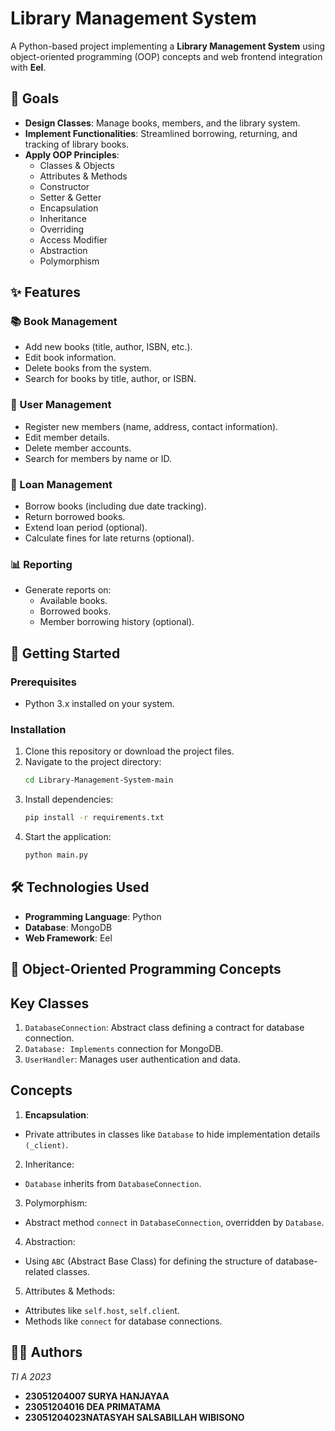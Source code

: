 # Library Management System

A Python-based project implementing a **Library Management System** using object-oriented programming (OOP) concepts and web frontend integration with **Eel**.

## 🎯 Goals

- **Design Classes**: Manage books, members, and the library system.
- **Implement Functionalities**: Streamlined borrowing, returning, and tracking of library books.
- **Apply OOP Principles**: 
  - Classes & Objects
  - Attributes & Methods
  - Constructor
  - Setter & Getter
  - Encapsulation
  - Inheritance
  - Overriding
  - Access Modifier
  - Abstraction
  - Polymorphism

## ✨ Features

### 📚 Book Management
- Add new books (title, author, ISBN, etc.).
- Edit book information.
- Delete books from the system.
- Search for books by title, author, or ISBN.

### 👥 User Management
- Register new members (name, address, contact information).
- Edit member details.
- Delete member accounts.
- Search for members by name or ID.

### 📖 Loan Management
- Borrow books (including due date tracking).
- Return borrowed books.
- Extend loan period (optional).
- Calculate fines for late returns (optional).

### 📊 Reporting
- Generate reports on:
  - Available books.
  - Borrowed books.
  - Member borrowing history (optional).


## 🚀 Getting Started

### Prerequisites
- Python 3.x installed on your system.

### Installation
1. Clone this repository or download the project files.
2. Navigate to the project directory:
   ```bash
   cd Library-Management-System-main
3. Install dependencies:
   ```bash
   pip install -r requirements.txt
3. Start the application:
   ```bash
   python main.py

## 🛠 Technologies Used

- **Programming Language**: Python
- **Database**: MongoDB
- **Web Framework**: Eel

## 🧩 Object-Oriented Programming Concepts
## Key Classes
1. `DatabaseConnection`: Abstract class defining a contract for database connection.
2. `Database: Implements` connection for MongoDB.
3. `UserHandler`: Manages user authentication and data.

## Concepts
1. **Encapsulation**:
- Private attributes in classes like `Database` to hide implementation details `(_client)`.
2. Inheritance:
- `Database` inherits from `DatabaseConnection`.
3. Polymorphism:
- Abstract method `connect` in `DatabaseConnection`, overridden by `Database`.
4. Abstraction:
- Using `ABC` (Abstract Base Class) for defining the structure of database-related classes.
5. Attributes & Methods:
- Attributes like `self.host`, `self.clien`t.
- Methods like `connect` for database connections.

## 👩‍💻 Authors
*TI A 2023*
- **23051204007 SURYA HANJAYAA**
- **23051204016 DEA PRIMATAMA**
- **23051204023NATASYAH SALSABILLAH WIBISONO**

